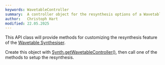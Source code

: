 ```yaml
---
keywords: WavetableController
summary:  A controller object for the resynthesis options of a Wavetable synthesiser
author:   Christoph Hart
modified: 22.05.2025
---
```

  
This API class will provide methods for customizing the resynthesis feature of the [Wavetable Synthesiser](/hise-modules/sound-generators/list/wavetablesynth).

Create this object with [Synth.getWavetableController()](/scripting/scripting-api/synth#getwavetablecontroller), then call one of the methods to setup the resynthesis.

